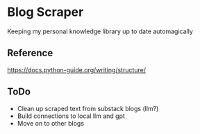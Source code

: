 # Blog Scraper

Keeping my personal knowledge library up to date automagically

## Reference
https://docs.python-guide.org/writing/structure/

## ToDo
* Clean up scraped text from substack blogs (llm?)
* Build connections to local llm and gpt
* Move on to other blogs
